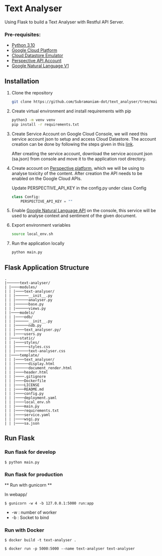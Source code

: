 ﻿# Text Analyser

Using Flask to build a Text Analyser with Restful API Server.


### Pre-requisites:
- [Python 3.10](https://www.python.org/downloads/release/python-3100/)
- [Google Cloud Platform]()
- [Cloud Datastore Emulator]()
- [Perspective API Account]()
- [Google Natural Language V1]()


## Installation

1. Clone the repository

	```sh
	git clone https://github.com/Subramaniam-dot/text_analyser/tree/main/text-analyser.git
	```
2. Create virtual environment and install requirements with pip

	```sh
	python3 -m venv venv
	pip install -r requirements.txt
	```

3. Create Service Account on Google Cloud Console, we will need this service account json to setup and access Cloud Datastore. The account creation can be done by following the steps given in this [link](https://cloud.google.com/iam/docs/creating-managing-service-accounts).

	After creating the service account, download the service account json (sa.json) from console and move it to the application root directory. 

4. Create account on [Perspective platform](https://developers.perspectiveapi.com/s/?language=en_US), which we will be using to analyse toxicity of the content. After creation the API needs to be enabled on the Google Cloud APIs.

	Update PERSPECTIVE_API_KEY in the config.py under class Config

	```py
	class Config:
		PERSPECTIVE_API_KEY = ""
	```

5. Enable [Google Natural Language API](https://cloud.google.com/natural-language/docs/basics) on the console, this service will be used to analyse context and sentiment of the given document.

6. Export environment variables

	```sh
	source local_env.sh
	```
7. Run the application locally
	```sh
	python main.py
	```

## Flask Application Structure 
```
.
|──────text-analyser/
| |────modules/
| | |────text-analyser/
| | |──────__init__.py
| | |──────analyser.py
| | |──────base.py
| | |──────views.py
| |────models/
| | |────odb/
| | |──────__init__.py
| | |──────ndb.py
| | |────text_analyser.py/
| | |────users.py
| |────static/
| | |────styles/
| | |──────styles.css
| | |──────text-analyser.css
| |────template/
| | |────text_analyser/
| | |──────display.html
| | |──────document_render.html
| | |────header.html
| | |────.gitignore
| | |────Dockerfile
| | |────LICENSE
| | |────README.md
| | |────config.py
| | |────deployment.yaml
| | |────local_env.sh
| | |────main.py
| | |────requirements.txt
| | |────service.yaml
| | |────wsgi.py
| | |────sa.json
```

 
## Run Flask

### Run flask for develop
```
$ python main.py
```
### Run flask for production

** Run with gunicorn **

In  webapp/

```
$ gunicorn -w 4 -b 127.0.0.1:5000 run:app

```

* -w : number of worker
* -b : Socket to bind


### Run with Docker

```
$ docker build -t text-analyser .

$ docker run -p 5000:5000 --name text-analyser text-analyser
 
```

